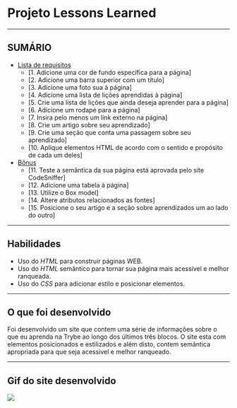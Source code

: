 # Projeto Lessons Learned

---

## SUMÁRIO
  - [Lista de requisitos](#lista-de-requisitos)
    - [1. Adicione uma cor de fundo específica para a página]
    - [2. Adicione uma barra superior com um título]
    - [3. Adicione uma foto sua à página]
    - [4. Adicione uma lista de lições aprendidas à página]
    - [5. Crie uma lista de lições que ainda deseja aprender para a página]
    - [6. Adicione um rodapé para a página]
    - [7. Insira pelo menos um link externo na página]
    - [8. Crie um artigo sobre seu aprendizado]
    - [9. Crie uma seção que conta uma passagem sobre seu aprendizado]
    - [10. Aplique elementos HTML de acordo com o sentido e propósito de cada um deles]
  - [Bônus](#bônus)
    - [11. Teste a semântica da sua página está aprovada pelo site CodeSniffer]
    - [12. Adicione uma tabela à página]
    - [13. Utilize o Box model]
    - [14. Altere atributos relacionados as fontes]
    - [15. Posicione o seu artigo e a seção sobre aprendizados um ao lado do outro]

---

## Habilidades

* Uso do _HTML_ para construir páginas WEB.
* Uso do _HTML_ semântico para tornar sua página mais acessível e melhor ranqueada.
* Uso do _CSS_ para adicionar estilo e posicionar elementos.

---

## O que foi desenvolvido

Foi desenvolvido um site que contem uma série de informações sobre o que eu aprenda na Trybe ao longo dos últimos três blocos. O site esta com elementos posicionados e estilizados e além disto, contem semântica apropriada para que seja acessível e melhor ranqueado.

---

## Gif do site desenvolvido 

![](siteLesssons.gif)

